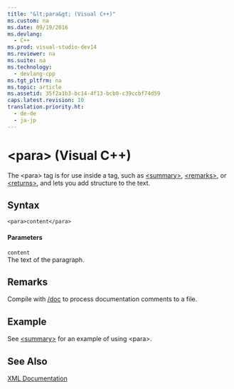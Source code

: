 ```yaml
---
title: "&lt;para&gt; (Visual C++)"
ms.custom: na
ms.date: 09/19/2016
ms.devlang: 
  - C++
ms.prod: visual-studio-dev14
ms.reviewer: na
ms.suite: na
ms.technology: 
  - devlang-cpp
ms.tgt_pltfrm: na
ms.topic: article
ms.assetid: 35f2a1b3-bc14-4f13-bcb0-c39ccbf74d59
caps.latest.revision: 10
translation.priority.ht: 
  - de-de
  - ja-jp
---
```

# &lt;para&gt; (Visual C++)
The <para\> tag is for use inside a tag, such as [<summary\>](../vs140/-summary---Visual-C---.md), [<remarks\>](../vs140/-remarks---Visual-C---.md), or [<returns\>](../vs140/-returns---Visual-C---.md), and lets you add structure to the text.  
  
## Syntax  
  
```  
<para>content</para>  
```  
  
#### Parameters  
 `content`  
 The text of the paragraph.  
  
## Remarks  
 Compile with [/doc](../Topic/-doc%20\(Process%20Documentation%20Comments\)%20\(C-C++\).md) to process documentation comments to a file.  
  
## Example  
 See [<summary\>](../vs140/-summary---Visual-C---.md) for an example of using <para\>.  
  
## See Also  
 [XML Documentation](../vs140/XML-Documentation--Visual-C---.md)